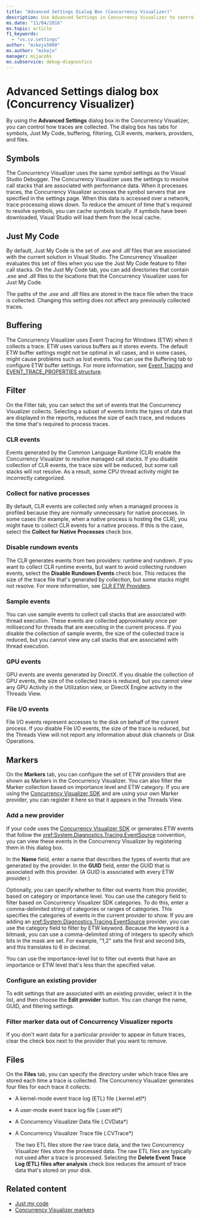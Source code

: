 ```yaml
---
title: "Advanced Settings Dialog Box (Concurrency Visualizer)"
description: Use Advanced Settings in Concurrency Visualizer to control trace content. There are tabs for symbols, Just My Code, buffering, and more.
ms.date: "11/04/2016"
ms.topic: article
f1_keywords:
  - "vs.cv.settings"
author: "mikejo5000"
ms.author: "mikejo"
manager: mijacobs
ms.subservice: debug-diagnostics
---
```

# Advanced Settings dialog box (Concurrency Visualizer)

By using the **Advanced Settings** dialog box in the Concurrency Visualizer, you can control how traces are collected.  The dialog box has tabs for symbols, Just My Code, buffering, filtering, CLR events, markers, providers, and files.

## Symbols
 The Concurrency Visualizer uses the same symbol settings as the Visual Studio Debugger. The Concurrency Visualizer uses the settings to resolve call stacks that are associated with performance data.  When it processes traces, the Concurrency Visualizer accesses the symbol servers that are specified in the settings page.  When this data is accessed over a network, trace processing slows down.  To reduce the amount of time that's required to resolve symbols, you can cache symbols locally. If symbols have been downloaded, Visual Studio will load them from the local cache.

## Just My Code
 By default, Just My Code is the set of .*exe* and .*dll* files that are associated with the current solution in Visual Studio. The Concurrency Visualizer evaluates this set of files when you use the Just My Code feature to filter call stacks. On the Just My Code tab, you can add directories that contain .*exe* and .*dll* files to the locations that the Concurrency Visualizer uses for Just My Code.

 The paths of the .*exe* and .*dll* files are stored in the trace file when the trace is collected.  Changing this setting does not affect any previously collected traces.

## Buffering
 The Concurrency Visualizer uses Event Tracing for Windows (ETW) when it collects a trace.  ETW uses various buffers as it stores events.  The default ETW buffer settings might not be optimal in all cases, and in some cases, might cause problems such as lost events.  You can use the Buffering tab to configure ETW buffer settings. For more information, see [Event Tracing](/windows/win32/etw/event-tracing-portal) and  [EVENT_TRACE_PROPERTIES structure](/windows/win32/api/evntrace/ns-evntrace-event_trace_properties).

## Filter
 On the Filter tab, you can select the set of events that the Concurrency Visualizer collects. Selecting a subset of events limits the types of data that are displayed in the reports, reduces the size of each trace, and reduces the time that's required to process traces.

### CLR events
 Events generated by the Common Language Runtime (CLR) enable the Concurrency Visualizer to resolve managed call stacks.  If you disable collection of CLR events, the trace size will be reduced, but some call stacks will not resolve.  As a result, some CPU thread activity might be incorrectly categorized.

### Collect for native processes
 By default, CLR events are collected only when a managed process is profiled because they are normally unnecessary for native processes.  In some cases (for example, when a native process is hosting the CLR), you might have to collect CLR events for a native process.  If this is the case, select the **Collect for Native Processes** check box.

### Disable rundown events
 The CLR generates events from two providers: runtime and rundown.  If you want to collect CLR runtime events, but want to avoid collecting rundown events, select the **Disable Rundown Events** check box.  This reduces the size of the trace file that's generated by collection, but some stacks might not resolve. For more information, see [CLR ETW Providers](/dotnet/framework/performance/clr-etw-providers).

### Sample events
 You can use sample events to collect call stacks that are associated with thread execution. These events are collected approximately once per millisecond for threads that are executing in the current process. If you disable the collection of sample events, the size of the collected trace is reduced, but you cannot view any call stacks that are associated with thread execution.

### GPU events
 GPU events are events generated by DirectX. If you disable the collection of GPU events, the size of the collected trace is reduced, but you cannot view any GPU Activity in the Utilization view, or DirectX Engine activity in the Threads View.

### File I/O events
 File I/O events represent accesses to the disk on behalf of the current process.  If you disable File I/O events, the size of the trace is reduced, but the Threads View will not report any information about disk channels or Disk Operations.

## Markers
 On the **Markers** tab, you can configure the set of ETW providers that are shown as Markers in the Concurrency Visualizer.  You can also filter the Marker collection based on importance level and ETW category.  If you are using the [Concurrency Visualizer SDK](../profiling/concurrency-visualizer-sdk.md) and are using your own Marker provider, you can register it here so that it appears in the Threads View.

### Add a new provider
 If your code uses the [Concurrency Visualizer SDK](../profiling/concurrency-visualizer-sdk.md) or generates ETW events that follow the <xref:System.Diagnostics.Tracing.EventSource> convention, you can view these events in the Concurrency Visualizer by registering them in this dialog box.

 In the **Name** field, enter a name that describes the types of events that are generated by the provider.  In the **GUID** field, enter the GUID that is associated with this provider. (A GUID is associated with every ETW provider.)

 Optionally, you can specify whether to filter out events from this provider, based on category or importance level.  You can use the category field to filter based on Concurrency Visualizer SDK categories.  To do this, enter a comma-delimited string of categories or ranges of categories.  This specifies the categories of events in the current provider to show.  If you are adding an <xref:System.Diagnostics.Tracing.EventSource> provider, you can use the category field to filter by ETW keyword.  Because the keyword is a bitmask, you can use a comma-delimited string of integers to specify which bits in the mask are set. For example, "1,2" sets the first and second bits, and this translates to 6 in decimal.

 You can use the importance-level list to filter out events that have an importance or ETW level that's less than the specified value.

### Configure an existing provider
 To edit settings that are associated with an existing provider, select it in the list, and then choose the **Edit provider** button.  You can change the name, GUID, and filtering settings.

### Filter marker data out of Concurrency Visualizer reports
 If you don't want data for a particular provider to appear in future traces, clear the check box next to the provider that you want to remove.

## Files
 On the **Files** tab, you can specify the directory under which trace files are stored each time a trace is collected.  The Concurrency Visualizer generates four files for each trace it collects:

- A kernel-mode event trace log (ETL) file (<em>.</em>kernel.etl*)

- A user-mode event trace log file (<em>.</em>user.etl*)

- A Concurrency Visualizer Data file (<em>.</em>CVData*)

- A Concurrency Visualizer Trace file (<em>.</em>CVTrace*)

  The two ETL files store the raw trace data, and the two Concurrency Visualizer files store the processed data.  The raw ETL files are typically not used after a trace is processed.  Selecting the **Delete Event Trace Log (ETL) files after analysis** check box reduces the amount of trace data that's stored on your disk.

## Related content
- [Just my code](../profiling/threads-view-parallel-performance.md#just-my-code-threads-view)
- [Concurrency Visualizer markers](../profiling/concurrency-visualizer-markers.md)
